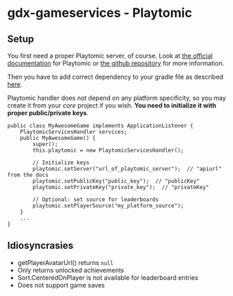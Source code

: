 # gdx-gameservices - Playtomic

## Setup

You first need a proper Playtomic server, of course. Look at [the official documentation](http://playtomic.org/) for Playtomic or [the github repository](https://github.com/playtomic/apiserver) for more information.

Then you have to add correct dependency to your gradle file as described [here](../README.md#setup).

Playtomic handler does not depend on any platform specificity, so you may create it from your _core_ project if you wish. **You need to initialize it with proper public/private keys**.
    
    public class MyAwesomeGame implements ApplicationListener {
        PlaytomicServicesHandler services;
        public MyAwesomeGame() {
            super();
            this.playtomic = new PlaytomicServicesHandler();
            
            // Initialize keys
            playtomic.setServer("url_of_playtomic_server");  // "apiurl" from the docs
            playtomic.setPublicKey("public_key");  // "publicKey"
            playtomic.setPrivateKey("private_key");  // "privateKey"
            
            // Optional: set source for leaderboards
            playtomic.setPlayerSource("my_platform_source");
        }
        ...
    }

## Idiosyncrasies

* getPlayerAvatarUrl() returns `null`
* Only returns unlocked achievements
* Sort.CenteredOnPlayer is not available for leaderboard entries
* Does not support game saves
